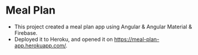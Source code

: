 # Meal Plan

* This project created a meal plan app using Angular & Angular Material & Firebase.
* Deployed it to Heroku, and opened it on https://meal-plan-app.herokuapp.com/.
